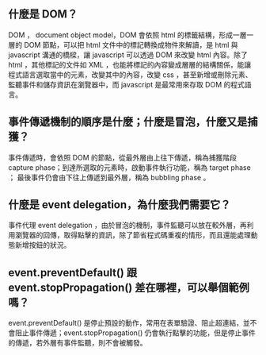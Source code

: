 ## 什麼是 DOM？
DOM ， document object model，DOM 會依照 html 的標籤結構，形成一層一層的 DOM 節點，可以把 html 文件中的標記轉換成物件來解讀，是 html 與 javascript 溝通的橋樑，讓 javascript 可以透過 DOM 來改變 html 內容。除了 html ，其他標記的文件如 XML ，也能將標記的內容變成層層的結構關係，能讓程式語言選取當中的元素，改變其中的內容，改變 css ，甚至新增或刪除元素、監聽事件和儲存資訊在瀏覽器中，而 javascript 是最常用來存取 DOM 的程式語言。 

## 事件傳遞機制的順序是什麼；什麼是冒泡，什麼又是捕獲？
事件傳遞時，會依照 DOM 的節點，從最外層由上往下傳遞，稱為捕獲階段 capture phase；到達所選取的元素時，啟動事件執行功能，稱為 target phase ； 最後事件仍會由下往上傳遞到最外層，稱為 bubbling phase 。

## 什麼是 event delegation，為什麼我們需要它？
事件代理 event delegation ，由於冒泡的機制，事件監聽可以放在較外層，再利用瀏覽器的回傳，取得點擊的資訊，除了節省程式碼重複的情形，而且還能處理動態新增按鈕的狀況。

## event.preventDefault() 跟 event.stopPropagation() 差在哪裡，可以舉個範例嗎？
event.preventDefault() 是停止預設的動作，常用在表單驗證、阻止超連結，並不會阻止事件傳遞；event.stopPropagation() 仍會執行點擊的功能，但是停止事件的傳遞，若外層有事件監聽，則不會被觸發。